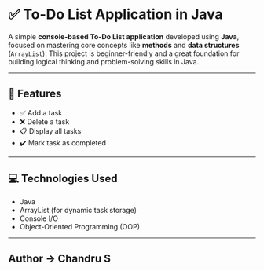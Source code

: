 # ✅ To-Do List Application in Java

A simple **console-based To-Do List application** developed using **Java**, focused on mastering core concepts like **methods** and **data structures** (`ArrayList`). This project is beginner-friendly and a great foundation for building logical thinking and problem-solving skills in Java.

---

## 🚀 Features

- ✅ Add a task
- ❌ Delete a task
- 📋 Display all tasks
- ✔️ Mark task as completed

---

## 💻 Technologies Used

- Java
- ArrayList (for dynamic task storage)
- Console I/O
- Object-Oriented Programming (OOP)

---
## Author -> Chandru S
